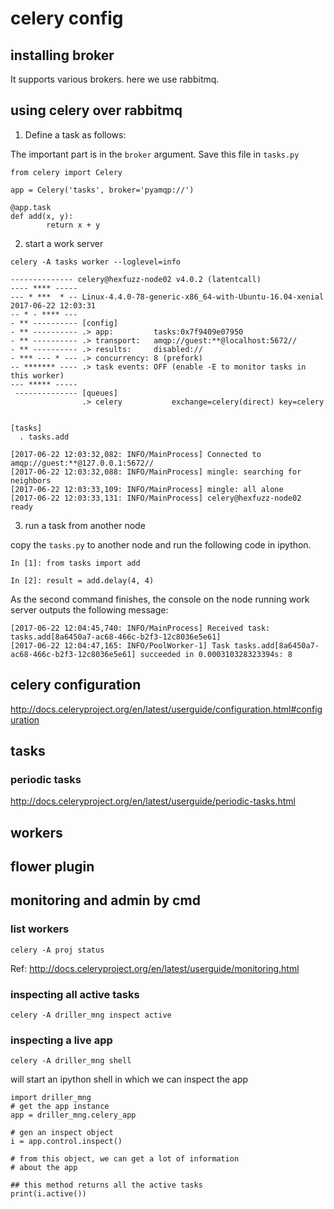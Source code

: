 # celery config


## installing broker

It supports various brokers. here we use rabbitmq.


## using celery over rabbitmq

1. Define a task as follows:

The important part is in the `broker` argument.
Save this file in `tasks.py`

```
from celery import Celery

app = Celery('tasks', broker='pyamqp://')

@app.task
def add(x, y):
        return x + y
```


2. start a work server

```
celery -A tasks worker --loglevel=info

-------------- celery@hexfuzz-node02 v4.0.2 (latentcall)
---- **** ----- 
--- * ***  * -- Linux-4.4.0-78-generic-x86_64-with-Ubuntu-16.04-xenial 2017-06-22 12:03:31
-- * - **** --- 
- ** ---------- [config]
- ** ---------- .> app:         tasks:0x7f9409e07950
- ** ---------- .> transport:   amqp://guest:**@localhost:5672//
- ** ---------- .> results:     disabled://
- *** --- * --- .> concurrency: 8 (prefork)
-- ******* ---- .> task events: OFF (enable -E to monitor tasks in this worker)
--- ***** ----- 
 -------------- [queues]
                .> celery           exchange=celery(direct) key=celery
                

[tasks]
  . tasks.add

[2017-06-22 12:03:32,082: INFO/MainProcess] Connected to amqp://guest:**@127.0.0.1:5672//
[2017-06-22 12:03:32,088: INFO/MainProcess] mingle: searching for neighbors
[2017-06-22 12:03:33,109: INFO/MainProcess] mingle: all alone
[2017-06-22 12:03:33,131: INFO/MainProcess] celery@hexfuzz-node02 ready
```

3. run a task from another node

copy the `tasks.py` to another node and run the following code
in ipython.

```
In [1]: from tasks import add

In [2]: result = add.delay(4, 4)

```
As the second command finishes, the console on the node running work server
outputs the following message:

```
[2017-06-22 12:04:45,740: INFO/MainProcess] Received task: tasks.add[8a6450a7-ac68-466c-b2f3-12c8036e5e61]  
[2017-06-22 12:04:47,165: INFO/PoolWorker-1] Task tasks.add[8a6450a7-ac68-466c-b2f3-12c8036e5e61] succeeded in 0.000310328323394s: 8
```

## celery configuration

http://docs.celeryproject.org/en/latest/userguide/configuration.html#configuration


## tasks

### periodic tasks

http://docs.celeryproject.org/en/latest/userguide/periodic-tasks.html




## workers


## flower plugin

## monitoring and admin by cmd

### list workers

```
celery -A proj status
```

Ref: http://docs.celeryproject.org/en/latest/userguide/monitoring.html

### inspecting all active tasks

```
celery -A driller_mng inspect active
```


### inspecting a live app


```
celery -A driller_mng shell
```

will start an ipython shell in which we can
inspect the app

```
import driller_mng
# get the app instance
app = driller_mng.celery_app

# gen an inspect object
i = app.control.inspect()

# from this object, we can get a lot of information
# about the app

## this method returns all the active tasks
print(i.active())

```
